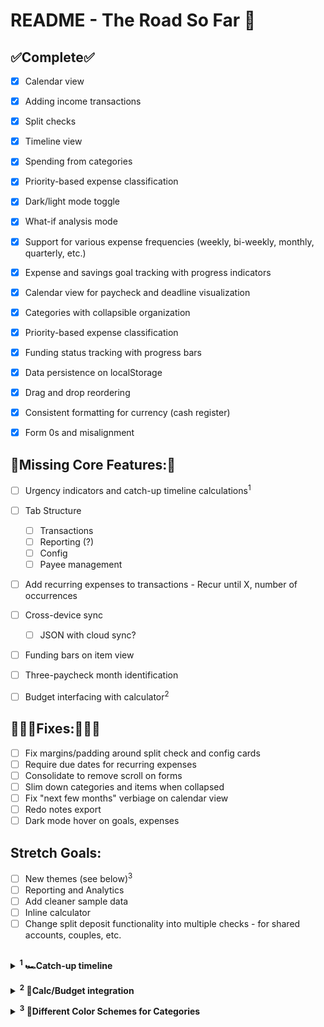 

# README - The Road So Far 🦜


## **✅Complete✅**
 - [x] Calendar view
 - [x] Adding income transactions
 - [x] Split checks
 - [x] Timeline view
 - [x] Spending from categories
 - [x] Priority-based expense classification
 - [x] Dark/light mode toggle
 - [x] What-if analysis mode
 - [x] Support for various expense frequencies (weekly, bi-weekly, monthly, quarterly, etc.)
 - [x] Expense and savings goal tracking with progress indicators
 - [x] Calendar view for paycheck and deadline visualization
 - [x] Categories with collapsible organization
 - [x] Priority-based expense classification
 - [x] Funding status tracking with progress bars
 - [x] Data persistence on localStorage
 - [x] Drag and drop reordering
 - [X] Consistent formatting for currency (cash register)
  - [X] Form 0s and misalignment



## **🚧Missing Core Features:🚧**

 - [ ] Urgency indicators and catch-up timeline calculations<sup>1</sup>
 - [ ] Tab Structure
	 - [ ] Transactions
	 - [ ] Reporting (?)
	 - [ ] Config
	 - [ ] Payee management
 - [ ]  Add recurring expenses to transactions
        - Recur until X, number of occurrences 
 - [ ] Cross-device sync
	 - [ ] JSON with cloud sync?
 - [ ] Funding bars on item view
 - [ ] Three-paycheck month identification
 - [ ] Budget interfacing with calculator<sup>2</sup>
 


## **👩🏼‍🔧Fixes:👩🏼‍🔧**

 - [ ] Fix margins/padding around split check and config cards
 - [ ] Require due dates for recurring expenses
 - [ ] Consolidate to remove scroll on forms
 - [ ] Slim down categories and items when collapsed
 - [ ] Fix "next few months" verbiage on calendar view
 - [ ] Redo notes export
 - [ ] Dark mode hover on goals, expenses

## **Stretch Goals:**

 - [ ] New themes (see below)<sup>3</sup>
 - [ ] Reporting and Analytics
 - [ ] Add cleaner sample data
 - [ ] Inline calculator
 - [ ] Change split deposit functionality into multiple checks - for shared accounts, couples, etc. 

##

**<details><summary> <sup>1</sup> 🏎️Catch-up timeline </summary>**

>How should you handle things you've already got money for? For example, for one of your yearly expenses, you've already got a few months' worth squirreled away.

**Option 1: "Amount Already Saved" Field**
*Add a field to expenses/goals where you can specify how much you've already set aside. The calculator would then:*
-   Show your remaining needed allocation
-   Calculate a "catch-up timeline"
-   Optionally reduce your bi-weekly allocation until you're back on track

**Option 2: "Funding Status" Tracking**
*Add a progress indicator that shows:*
-   Total needed for the expense
-   Amount already saved
-   Remaining to save
-   Whether you can reduce/pause this allocation

**Option 3: "Smart Allocation Adjustment"**
*The calculator could automatically:*
-   Detect when you're ahead on an expense
-   Suggest reducing the bi-weekly amount
- Show you how the extra money could be reallocated
</details>

**<details><summary> <sup>2</sup> 🔗Calc/Budget integration</summary>**
**1. Update the paySchedule state to use actual account IDs:**
```
const [paySchedule, setPaySchedule] = useState({ startDate: '2025-06-15', 
frequency: 'bi-weekly', 
splitPaycheck: false, 
primaryAmount: 2200, 
secondaryAmount: 600, 
secondaryDaysEarly: 2, 
primaryAccountId: 1, // Reference to actual account secondaryAccountId: 2 // Reference to actual account 
 });
```
**2. Update the split paycheck configuration to use account dropdowns**

```{paySchedule.splitPaycheck && (
  <div className="space-y-4">
    <div className="grid grid-cols-1 md:grid-cols-2 gap-4">
      <div>
        <label className="block text-sm font-medium mb-1">Primary Bank Account</label>
        <select
          value={paySchedule.primaryAccountId}
          onChange={(e) => setPaySchedule(prev => ({ ...prev, primaryAccountId: parseInt(e.target.value) }))}
          className={`w-full p-2 border rounded mb-2 ${darkMode ? 'bg-gray-700 border-gray-600' : 'bg-white border-gray-300'}`}
        >
          {accounts.map(account => (
            <option key={account.id} value={account.id}>{account.name} ({account.bankName})</option>
          ))}
        </select>
        <div className="relative">
          <span className="absolute left-3 top-1/2 transform -translate-y-1/2 text-gray-400">$</span>
          <input
            type="number"
            value={paySchedule.primaryAmount}
            onChange={(e) => setPaySchedule(prev => ({ ...prev, primaryAmount: parseFloat(e.target.value) || 0 }))}
            className={`w-full pl-8 p-2 border rounded ${darkMode ? 'bg-gray-700 border-gray-600' : 'bg-white border-gray-300'}`}
          />
        </div>
        <div className="text-xs text-gray-500 mt-1">Main deposit</div>
      </div>

      <div>
        <label className="block text-sm font-medium mb-1">Secondary Bank Account</label>
        <select
          value={paySchedule.secondaryAccountId}
          onChange={(e) => setPaySchedule(prev => ({ ...prev, secondaryAccountId: parseInt(e.target.value) }))}
          className={`w-full p-2 border rounded mb-2 ${darkMode ? 'bg-gray-700 border-gray-600' : 'bg-white border-gray-300'}`}
        >
          {accounts.filter(acc => acc.id !== paySchedule.primaryAccountId).map(account => (
            <option key={account.id} value={account.id}>{account.name} ({account.bankName})</option>
          ))}
        </select>
        <div className="relative">
          <span className="absolute left-3 top-1/2 transform -translate-y-1/2 text-gray-400">$</span>
          <input
            type="number"
            value={paySchedule.secondaryAmount}
            onChange={(e) => setPaySchedule(prev => ({ ...prev, secondaryAmount: parseFloat(e.target.value) || 0 }))}
            className={`w-full pl-8 p-2 border rounded ${darkMode ? 'bg-gray-700 border-gray-600' : 'bg-white border-gray-300'}`}
          />
        </div>
        <div className="text-xs text-gray-500 mt-1">Early deposit</div>
      </div>
    </div>

    <div className="grid grid-cols-1 md:grid-cols-3 gap-4">
      <div>
        <label className="block text-sm font-medium mb-1">Days Early for Secondary Bank</label>
        <input
          type="number"
          min="1"
          max="5"
          value={paySchedule.secondaryDaysEarly}
          onChange={(e) => setPaySchedule(prev => ({ ...prev, secondaryDaysEarly: parseInt(e.target.value) || 2 }))}
          className={`w-full p-2 border rounded ${darkMode ? 'bg-gray-700 border-gray-600' : 'bg-white border-gray-300'}`}
        />
        <div className="text-xs text-gray-500 mt-1">days before main deposit</div>
      </div>

      <div>
        <label className="block text-sm font-medium mb-1">Total</label>
        <div className={`w-full p-2 border rounded ${darkMode ? 'bg-gray-800 border-gray-600' : 'bg-gray-100 border-gray-300'} text-center font-semibold`}>
          ${(paySchedule.primaryAmount + paySchedule.secondaryAmount).toFixed(2)}
        </div>
        <div className="text-xs text-gray-500 mt-1 text-center">Combined</div>
      </div>
    </div>
  </div>
)}
```
**3. Update the calendar event generation to use actual account names:**
```
const generatePaycheckEventsWithSplit = (paySchedule, currentPay, accounts) => {
  const events = [];
  const primaryDates = generatePaycheckDates(paySchedule);

  primaryDates.forEach((date, index) => {
    const primaryAmount = paySchedule.splitPaycheck ? paySchedule.primaryAmount : currentPay;
    const primaryAccount = accounts.find(acc => acc.id === paySchedule.primaryAccountId);

    // Add primary paycheck
    events.push({
      date: new Date(date),
      type: 'paycheck',
      subtype: 'primary',
      title: paySchedule.splitPaycheck ? `${primaryAccount?.name || 'Primary Bank'}` : `Paycheck #${index + 1}`,
      amount: primaryAmount,
      description: `${paySchedule.splitPaycheck ? 'Main deposit' : 'Bi-weekly income'}: $${primaryAmount.toFixed(2)}${primaryAccount ? ` → ${primaryAccount.name}` : ''}`,
      accountId: paySchedule.splitPaycheck ? paySchedule.primaryAccountId : null
    });
```

Add secondary paycheck if split is enabled

   ```
    if (paySchedule.splitPaycheck && paySchedule.secondaryAmount > 0) {
      const secondaryDate = new Date(date);
      secondaryDate.setDate(date.getDate() - paySchedule.secondaryDaysEarly);
      const secondaryAccount = accounts.find(acc => acc.id === paySchedule.secondaryAccountId);

      events.push({
        date: secondaryDate,
        type: 'paycheck',
        subtype: 'secondary',
        title: `${secondaryAccount?.name || 'Secondary Bank'}`,
        amount: paySchedule.secondaryAmount,
        description: `Early deposit: $${paySchedule.secondaryAmount.toFixed(2)} (${paySchedule.secondaryDaysEarly} days early) → ${secondaryAccount?.name || 'Secondary Bank'}`,
        accountId: paySchedule.secondaryAccountId
      });
    }
  });

  return events.sort((a, b) => a.date - b.date);
};
```
**4. Update the calendar call to pass accounts:**

Update this in generateCalendarEvents:

```
const paycheckEvents = generatePaycheckEventsWithSplit(paySchedule, currentPay, accounts);
```

And update your CalendarView call to pass accounts:

```
<CalendarView
events={[]}
darkMode={darkMode}
currentPay={currentPay}
paySchedule={paySchedule}
savingsGoals={savingsGoals}
expenses={expenses}
categories={categories}
frequencyOptions={frequencyOptions}
accounts={accounts} // Add this
/>
```
</details>


**<details><summary> <sup>3</sup> 🎨Different Color Schemes for Categories</summary>**

 >Seasonal themes: Spring pastels, autumn warmth, winter blues, summer brights

**✨Seasonal Theme Features**:✨ 

- **🌸 Spring**: Soft pastels - pinks, greens, purples, yellows  
- **☀️ Summer**: Vibrant warmth - oranges, yellows, reds, bright pinks  
- **🍂 Autumn**: Rich earth tones - ambers, deep oranges, warm reds
- **❄️ Winter**: Cool elegance - blues, slates, indigos, cyans

**🎮 How to Use**:🎮 

- Theme selector in the top-right header with a gradient button showing current theme
- Hover to see options - dropdown appears with all four seasonal themes
- One-click switching - instantly updates all category colors
- Auto-updates existing categories when you change themes

**🎨 Smart Features**:🎨

- Each theme has 8 coordinated colors for variety
- Gradient accent colors that match each season's vibe
- Existing categories automatically get new colors when switching
- New categories will use the current theme's palette
</details>